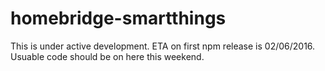 # homebridge-smartthings

This is under active development. ETA on first npm release is 02/06/2016. Usuable code should be on here this weekend.
